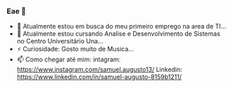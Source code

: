 ### Eae 👋

- 🔭 Atualmente estou em busca do meu primeiro emprego na area de TI...
- 🌱 Atualmente estou cursando Analise e Desenvolvimento de Sistemas no Centro Universitário Una...
- ⚡ Curiosidade: Gosto muito de Musica...
- 📫 Como chegar até mim: intagram: https://www.instagram.com/samuel.augusto13/ Linkedin: https://www.linkedin.com/in/samuel-augusto-8159b1211/
